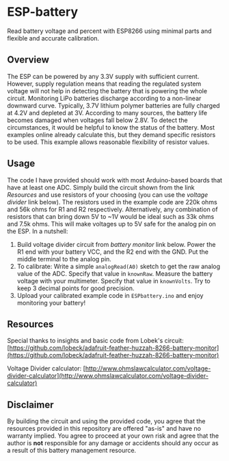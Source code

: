 # ESP-battery
Read battery voltage and percent with ESP8266 using minimal parts and flexible and accurate calibration.

## Overview ##
The ESP can be powered by any 3.3V supply with sufficient current. However, supply regulation means  that reading the regulated system voltage will not help in detecting the battery that is powering the whole circuit. Monitoring LiPo batteries discharge according to a non-linear downward curve. Typically, 3.7V lithium polymer batteries are fully charged at 4.2V and depleted at 3V. According to many sources, the battery life becomes damaged when voltages fall below 2.8V. To detect the circumstances, it would be helpful to know the status of the battery. Most examples online already calculate this, but they demand specific resistors to be used. This example allows reasonable flexibility of resistor values.

## Usage ##
The code I have provided should work with most Arduino-based boards that have at least one ADC. Simply build the circuit shown from the link *Resources* and use resistors of your choosing (you can use the *voltage divider* link below). The resistors used in the example code are 220k ohms and 56k ohms for R1 and R2 respectively. Alternatively, any combination of resistors that can bring down 5V to ~1V would be ideal such as 33k ohms and 7.5k ohms. This will make voltages up to 5V safe for the analog pin on the ESP. In a nutshell:

1. Build voltage divider circuit from *battery monitor* link below. Power the R1 end with your battery VCC, and the R2 end with the GND. Put the middle terminal to the analog pin.
2. To calibrate: Write a simple `analogRead(A0)` sketch to get the raw analog value of the ADC. Specify that value in `knownRaw`. Measure the battery voltage with your multimeter. Specify that value in `knownVolts`. Try to keep 3 decimal points for good precision.
3. Upload your calibrated example code in `ESPbattery.ino` and enjoy monitoring your battery!

## Resources ##

Special thanks to insights and basic code from Lobek's circuit: [https://github.com/lobeck/adafruit-feather-huzzah-8266-battery-monitor](https://github.com/lobeck/adafruit-feather-huzzah-8266-battery-monitor)

Voltage Divider calculator: [http://www.ohmslawcalculator.com/voltage-divider-calculator](http://www.ohmslawcalculator.com/voltage-divider-calculator)

## Disclaimer ##
By building the circuit and using the provided code, you agree that the resources provided in this repository are offered "as-is" and have no warranty implied. You  agree to proceed at your own risk and agree that the author is **not** responsible for any damage or accidents should any occur as a result of this battery management resource.